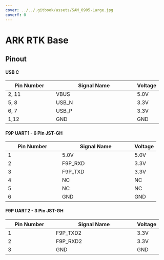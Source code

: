 ```yaml
---
cover: ../../.gitbook/assets/SAM_0905-Large.jpg
coverY: 0
---
```


# ARK RTK Base

## Pinout

#### USB C

<table><thead><tr><th width="134">Pin Number</th><th width="237">Signal Name</th><th>Voltage</th></tr></thead><tbody><tr><td>2, 11</td><td>VBUS</td><td>5.0V</td></tr><tr><td>5, 8</td><td>USB_N</td><td>3.3V</td></tr><tr><td>6, 7</td><td>USB_P</td><td>3.3V</td></tr><tr><td>1,12</td><td>GND</td><td>GND</td></tr></tbody></table>

#### F9P UART1 - 6 Pin JST-GH

<table><thead><tr><th width="153">Pin Number</th><th width="210">Signal Name</th><th>Voltage</th></tr></thead><tbody><tr><td>1</td><td>5.0V</td><td>5.0V</td></tr><tr><td>2</td><td>F9P_RXD</td><td>3.3V</td></tr><tr><td>3</td><td>F9P_TXD</td><td>3.3V</td></tr><tr><td>4</td><td>NC</td><td>NC</td></tr><tr><td>5</td><td>NC</td><td>NC</td></tr><tr><td>6</td><td>GND</td><td>GND</td></tr></tbody></table>

#### F9P UART2 - 3 Pin JST-GH

<table><thead><tr><th width="134">Pin Number</th><th width="237">Signal Name</th><th>Voltage</th></tr></thead><tbody><tr><td>1</td><td>F9P_TXD2</td><td>3.3V</td></tr><tr><td>2</td><td>F9P_RXD2</td><td>3.3V</td></tr><tr><td>3</td><td>GND</td><td>GND</td></tr></tbody></table>

